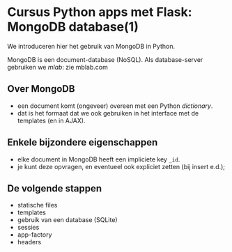 Cursus Python apps met Flask: MongoDB database(1)
=================================================

We introduceren hier het gebruik van MongoDB in Python.

MongoDB is een document-database (NoSQL).
Als database-server gebruiken we *mlab*: zie mblab.com

Over MongoDB
------------

* een document komt (ongeveer) overeen met een Python *dictionary*.
* dat is het formaat dat we ook gebruiken in het interface met de templates (en in AJAX).



Enkele bijzondere eigenschappen
-------------------------------

* elke document in MongoDB heeft een impliciete key `_id`.
* je kunt deze opvragen, en eventueel ook expliciet zetten (bij insert e.d.);

De volgende stappen
-------------------

* statische files
* templates
* gebruik van een database (SQLite)
* sessies
* app-factory
* headers
